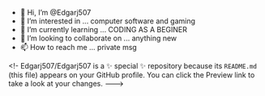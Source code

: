 - 👋 Hi, I’m @Edgarj507
- 👀 I’m interested in ... computer software and gaming 
- 🌱 I’m currently learning ... CODING AS A BEGINER 
- 💞️ I’m looking to collaborate on ... anything new 
- 📫 How to reach me ... private msg

<!-
Edgarj507/Edgarj507 is a ✨ special ✨ repository because its `README.md` (this file) appears on your GitHub profile.
You can click the Preview link to take a look at your changes.
--->
